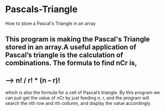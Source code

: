 # Pascals-Triangle
How to store a Pascal's Triangle in an array 

This program is making the Pascal's Triangle stored in an array.A useful application of Pascal’s triangle is the calculation of combinations. 
The formula to find nCr is, 
-----------------------------
--> n! / r! * (n – r)! 
-----------------------------
which is also the formula for a cell of Pascal’s triangle.
By this program we can just get the value of nCr by just feeding n, r, and the program will search the nth row and rth collumn, and display the value accordingly.   
